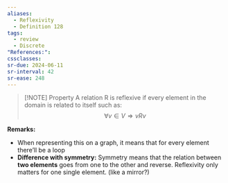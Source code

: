 ```yaml
---
aliases:
  - Reflexivity
  - Definition 128
tags:
  - review
  - Discrete
"References:": 
cssclasses:
sr-due: 2024-06-11
sr-interval: 42
sr-ease: 248
---
```


> [!NOTE] Property 
> A relation R is reflexive if every element in the domain is related to itself such as: 
> $$
> \forall v\in V \Rightarrow vRv
> $$

**Remarks:** 
+ When representing this on a graph, it means that for every element there’ll be a loop
+ **Difference with symmetry:** Symmetry means that the relation between **two elements** goes from one to the other and reverse. Reflexivity only matters for one single element. (like a mirror?)